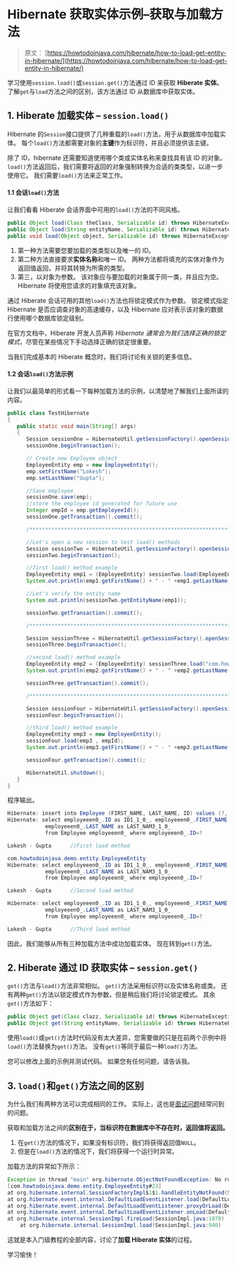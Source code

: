 # Hibernate 获取实体示例–获取与加载方法

> 原文： [https://howtodoinjava.com/hibernate/how-to-load-get-entity-in-hibernate/](https://howtodoinjava.com/hibernate/how-to-load-get-entity-in-hibernate/)

学习使用`session.load()`或`session.get()`方法通过 ID 来获取 **Hiberate 实体**。 了解`get`与`load`方法之间的区别，该方法通过 ID 从数据库中获取实体。

## 1\. Hiberate 加载实体 – `session.load()`

Hibernate 的`Session`接口提供了几种重载的`load()`方法，用于从数据库中加载实体。 每个`load()`方法都需要对象的**主键**作为标识符，并且必须提供该主键。

除了 ID，hibernate 还需要知道使用哪个类或实体名称来查找具有该 ID 的对象。 `load()`方法返回后，我们需要将返回的对象强制转换为合适的类类型，以进一步使用它。 我们需要`load()`方法来正常工作。

#### 1.1 会话`load()`方法

让我们看看 Hiberate 会话界面中可用的`load()`方法的不同风格。

```java
public Object load(Class theClass, Serializable id) throws HibernateException
public Object load(String entityName, Serializable id) throws HibernateException
public void load(Object object, Serializable id) throws HibernateException

```

1.  第一种方法需要您要加载的类类型以及唯一的 ID。
2.  第二种方法直接要求**实体名称**和唯一 ID。 两种方法都将填充的实体对象作为返回值返回，并将其转换为所需的类型。
3.  第三，以对象为参数。 该对象应与要加载的对象属于同一类，并且应为空。 Hibernate 将使用您请求的对象填充该对象。

通过 Hiberate 会话可用的其他`load()`方法也将锁定模式作为参数。 锁定模式指定 Hibernate 是否应调查对象的高速缓存，以及 Hibernate 应对表示该对象的数据行使用哪个数据库锁定级别。

在官方文档中，Hiberate 开发人员声称 *Hibernate 通常会为我们选择正确的锁定模式*，尽管在某些情况下手动选择正确的锁定很重要。

当我们完成基本的 Hiberate 概念时，我们将讨论有关锁的更多信息。

#### 1.2 会话`load()`方法示例

让我们以最简单的形式看一下每种加载方法的示例，以清楚地了解我们上面所读的内容。

```java
public class TestHibernate
{
   public static void main(String[] args)
   {
      Session sessionOne = HibernateUtil.getSessionFactory().openSession();
      sessionOne.beginTransaction();

      // Create new Employee object
      EmployeeEntity emp = new EmployeeEntity();
      emp.setFirstName("Lokesh");
      emp.setLastName("Gupta");

      //Save employee
      sessionOne.save(emp);
      //store the employee id generated for future use
      Integer empId = emp.getEmployeeId();
      sessionOne.getTransaction().commit();

      /************************************************************************/

      //Let's open a new session to test load() methods
      Session sessionTwo = HibernateUtil.getSessionFactory().openSession();
      sessionTwo.beginTransaction();

      //first load() method example
      EmployeeEntity emp1 = (EmployeeEntity) sessionTwo.load(EmployeeEntity.class, empId);
      System.out.println(emp1.getFirstName() + " - " +emp1.getLastName());

      //Let's verify the entity name
      System.out.println(sessionTwo.getEntityName(emp1));

      sessionTwo.getTransaction().commit();

      /************************************************************************/

      Session sessionThree = HibernateUtil.getSessionFactory().openSession();
      sessionThree.beginTransaction();

      //second load() method example
      EmployeeEntity emp2 = (EmployeeEntity) sessionThree.load("com.howtodoinjava.demo.entity.EmployeeEntity", empId);
      System.out.println(emp2.getFirstName() + " - " +emp2.getLastName());

      sessionThree.getTransaction().commit();

      /************************************************************************/

      Session sessionFour = HibernateUtil.getSessionFactory().openSession();
      sessionFour.beginTransaction();

      //third load() method example
      EmployeeEntity emp3 = new EmployeeEntity();
      sessionFour.load(emp3 , empId);
      System.out.println(emp3.getFirstName() + " - " +emp3.getLastName());

      sessionFour.getTransaction().commit();

      HibernateUtil.shutdown();
   }    
}

```

程序输出。

```java
Hibernate: insert into Employee (FIRST_NAME, LAST_NAME, ID) values (?, ?, ?)
Hibernate: select employeeen0_.ID as ID1_1_0_, employeeen0_.FIRST_NAME as FIRST_NA2_1_0_, 
			employeeen0_.LAST_NAME as LAST_NAM3_1_0_ 
			from Employee employeeen0_ where employeeen0_.ID=?

Lokesh - Gupta		//First load method

com.howtodoinjava.demo.entity.EmployeeEntity
Hibernate: select employeeen0_.ID as ID1_1_0_, employeeen0_.FIRST_NAME as FIRST_NA2_1_0_, 
			employeeen0_.LAST_NAME as LAST_NAM3_1_0_ 
			from Employee employeeen0_ where employeeen0_.ID=?

Lokesh - Gupta		//Second load method

Hibernate: select employeeen0_.ID as ID1_1_0_, employeeen0_.FIRST_NAME as FIRST_NA2_1_0_, 
			employeeen0_.LAST_NAME as LAST_NAM3_1_0_ 
			from Employee employeeen0_ where employeeen0_.ID=?

Lokesh - Gupta		//Third load method

```

因此，我们能够从所有三种加载方法中成功加载实体。 现在转到`get()`方法。

## 2\. Hiberate 通过 ID 获取实体 – `session.get()`

`get()`方法与`load()`方法非常相似。 `get()`方法采用标识符以及实体名称或类。 还有两种`get()`方法以锁定模式作为参数，但是稍后我们将讨论锁定模式。 其余`get()`方法如下：

```java
public Object get(Class clazz, Serializable id) throws HibernateException
public Object get(String entityName, Serializable id) throws HibernateException

```

使用`load()`或`get()`方法时代码没有太大差异，您需要做的只是在前两个示例中将`load()`方法替换为`get()`方法。 没有`get()`等同于最后一种`load()`方法。

您可以修改上面的示例并测试代码。 如果您有任何问题，请告诉我。

## 3\. `load()`和`get()`方法之间的区别

为什么我们有两种方法可以完成相同的工作。 实际上，这也是[面试问题](//howtodoinjava.com/java-interview-questions/ "Java Interview Questions")经常问到的问题。

获取和加载方法之间的**区别在于，当标识符在数据库中不存在时，返回值将返回。**

1.  在`get()`方法的情况下，如果没有标识符，我们将获得返回值`NULL`。
2.  但是在`load()`方法的情况下，我们将获得一个运行时异常。

加载方法的异常如下所示：

```java
Exception in thread "main" org.hibernate.ObjectNotFoundException: No row with the given identifier exists: 
[com.howtodoinjava.demo.entity.EmployeeEntity#23]
at org.hibernate.internal.SessionFactoryImpl$1$1.handleEntityNotFound(SessionFactoryImpl.java:253)
at org.hibernate.event.internal.DefaultLoadEventListener.load(DefaultLoadEventListener.java:219)
at org.hibernate.event.internal.DefaultLoadEventListener.proxyOrLoad(DefaultLoadEventListener.java:275)
at org.hibernate.event.internal.DefaultLoadEventListener.onLoad(DefaultLoadEventListener.java:151)
at org.hibernate.internal.SessionImpl.fireLoad(SessionImpl.java:1070)
	at org.hibernate.internal.SessionImpl.load(SessionImpl.java:940)

```

这就是本入门级教程的全部内容，讨论了**加载 Hiberate 实体**的过程。

学习愉快！